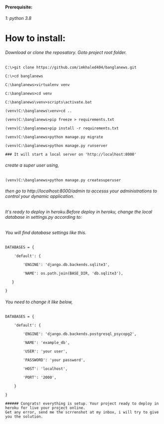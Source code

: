 
#### Prerequisite:
###### 1: python 3.8
# How to install:
###### Download or clone the reposatory. Goto project root folder.

```
C:\>git clone https://github.com/imkhaled404/banglanews.git

C:\>cd banglanews

C:\banglanews>virtualenv venv

C:\banglanews>cd venv

C:\banglanews\venv>scripts\activate.bat

(venv)C:\banglanews\venv>cd ..

(venv)C:\banglanews>pip freeze > requirements.txt

(venv)C:\banglanews>pip install -r requirements.txt

(venv)C:\banglanews>python manage.py migrate

(venv)C:\banglanews>python manage.py runserver
```

```
### It will start a local server on 'http://localhost:8000'
```

###### create a super user using,
```
(venv)C:\banglanews>python manage.py createsuperuser
```
###### then go to http://localhost:8000/admin to accesss your administrations to control your dynamic application.


###### It's ready to deploy in heroku.Before deploy in heroku, change the local database in settings.py according to:
###### You will find database settings like this.
```
DATABASES = {
    
    'default': {
        
        'ENGINE': 'django.db.backends.sqlite3',
        
        'NAME': os.path.join(BASE_DIR, 'db.sqlite3'),
   
   }

}
```

###### You need to change it like below,

```
DATABASES = {
    
    'default': {
        
        'ENGINE': 'django.db.backends.postgresql_psycopg2',
       
        'NAME': 'example_db',
        
        'USER': 'your user',
        
        'PASSWORD': 'your password',
        
        'HOST': 'localhost',
        
        'PORT': '2000',
        
    }

}
```
```
###### Congrats! everything is setup. Your project ready to deploy in heroku for live your project online.
Get any error, send me the scrrenshot at my inbox, i will try to give you the solution.

```
